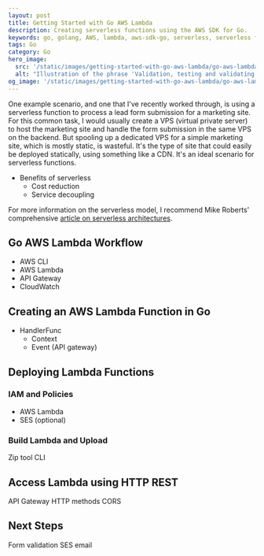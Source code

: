 ```yaml
---
layout: post
title: Getting Started with Go AWS Lambda
description: Creating serverless functions using the AWS SDK for Go.
keywords: go, golang, AWS, lambda, aws-sdk-go, serverless, serverless function, REST, sdk
tags: Go
category: Go
hero_image:
  src: '/static/images/getting-started-with-go-aws-lambda/go-aws-lambda_hero--825x464.png'
  alt: "Illustration of the phrase 'Validation, testing and validating input in Go'"
og_image: '/static/images/getting-started-with-go-aws-lambda/go-aws-lambda_hero--1200x600.png'
---
```


One example scenario, and one that I've recently worked through, is using a serverless function to process a lead form submission for a marketing site. For this common task, I would usually create a VPS (virtual private server) to host the marketing site and handle the form submission in the same VPS on the backend. But spooling up a dedicated VPS for a simple marketing site, which is mostly static, is wasteful. It's the type of site that could easily be deployed statically, using something like a CDN. It's an ideal scenario for serverless functions.

- Benefits of serverless
  - Cost reduction
  - Service decoupling

For more information on the serverless model, I recommend Mike Roberts' comprehensive [article on serverless architectures](https://www.martinfowler.com/articles/serverless.html).

## Go AWS Lambda Workflow

- AWS CLI
- AWS Lambda
- API Gateway
- CloudWatch

## Creating an AWS Lambda Function in Go

- HandlerFunc
  - Context
  - Event (API gateway)

## Deploying Lambda Functions

### IAM and Policies

- AWS Lambda
- SES (optional)

### Build Lambda and Upload

Zip tool
CLI

## Access Lambda using HTTP REST

API Gateway
HTTP methods
CORS

## Next Steps

Form validation
SES email
